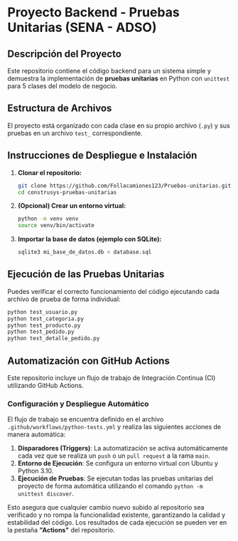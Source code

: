 # Proyecto Backend - Pruebas Unitarias (SENA - ADSO)

## Descripción del Proyecto
Este repositorio contiene el código backend para un sistema simple y demuestra la implementación de **pruebas unitarias** en Python con `unittest` para 5 clases del modelo de negocio.

## Estructura de Archivos
El proyecto está organizado con cada clase en su propio archivo (`.py`) y sus pruebas en un archivo `test_` correspondiente.

## Instrucciones de Despliegue e Instalación
1.  **Clonar el repositorio:**
    ```bash
    git clone https://github.com/Follacamiones123/Pruebas-unitarias.git
    cd construsys-pruebas-unitarias
    ```
2.  **(Opcional) Crear un entorno virtual:**
    ```bash
    python -m venv venv
    source venv/bin/activate
    ```
3.  **Importar la base de datos (ejemplo con SQLite):**
    ```bash
    sqlite3 mi_base_de_datos.db < database.sql
    ```

## Ejecución de las Pruebas Unitarias

Puedes verificar el correcto funcionamiento del código ejecutando cada archivo de prueba de forma individual:

```bash
python test_usuario.py
python test_categoria.py
python test_producto.py
python test_pedido.py
python test_detalle_pedido.py
```


##   Automatización con GitHub Actions

Este repositorio incluye un flujo de trabajo de Integración Continua (CI) utilizando GitHub Actions.

### Configuración y Despliegue Automático

El flujo de trabajo se encuentra definido en el archivo `.github/workflows/python-tests.yml` y realiza las siguientes acciones de manera automática:

1.  **Disparadores (Triggers)**: La automatización se activa automáticamente cada vez que se realiza un `push` o un `pull request` a la rama `main`.
2.  **Entorno de Ejecución**: Se configura un entorno virtual con Ubuntu y Python 3.10.
3.  **Ejecución de Pruebas**: Se ejecutan todas las pruebas unitarias del proyecto de forma automática utilizando el comando `python -m unittest discover`.

Esto asegura que cualquier cambio nuevo subido al repositorio sea verificado y no rompa la funcionalidad existente, garantizando la calidad y estabilidad del código. Los resultados de cada ejecución se pueden ver en la pestaña **"Actions"** del repositorio.